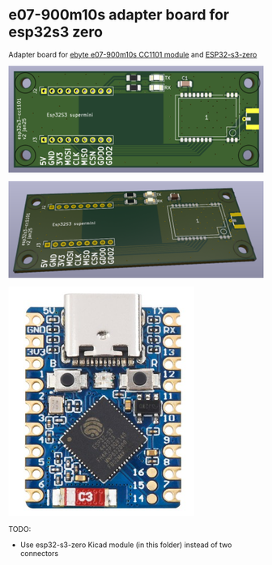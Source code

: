 # e07-900m10s adapter board for esp32s3 zero
Adapter board for [ebyte e07-900m10s CC1101 module](https://www.ebyte.com/en/product-view-news.html?id=1567) and [ESP32-s3-zero](https://www.waveshare.com/wiki/ESP32-S3-Zero)

![pcb](pics/board.png)

![assembled board](pics/3d.png)

![module](pics/module.png)

TODO:
 - Use esp32-s3-zero Kicad module (in this folder) instead of two connectors
 

